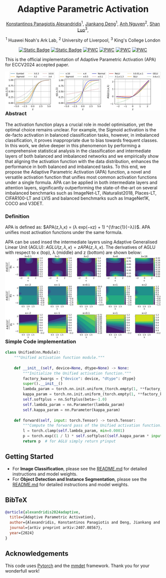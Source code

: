 <div align="center">
<h1>Adaptive Parametric Activation </h1>

[Konstantinos Panagiotis Alexandridis](https://kostas1515.github.io/)<sup>1</sup>, 
[Jiankang Deng](https://jiankangdeng.github.io/)<sup>1</sup>, 
[Anh Nguyen](https://cgi.csc.liv.ac.uk/~anguyen/)<sup>2</sup>,
[Shan Luo](https://shanluo.github.io/)<sup>3</sup>,

<sup>1</sup> Huawei Noah's Ark Lab, 
<sup>2</sup> University of Liverpool, 
<sup>3</sup> King's College London

[![Static Badge](https://img.shields.io/badge/ECCV_2024-APA-blue)](https://link.springer.com/chapter/10.1007/978-3-031-72949-2_26)
[![Static Badge](https://img.shields.io/badge/arxiv-2407.08567-blue)](https://arxiv.org/pdf/2407.08567)
[![PWC](https://img.shields.io/endpoint.svg?url=https://paperswithcode.com/badge/adaptive-parametric-activation/long-tail-learning-on-places-lt)](https://paperswithcode.com/sota/long-tail-learning-on-places-lt?p=adaptive-parametric-activation)
[![PWC](https://img.shields.io/endpoint.svg?url=https://paperswithcode.com/badge/adaptive-parametric-activation/instance-segmentation-on-lvis-v1-0-val)](https://paperswithcode.com/sota/instance-segmentation-on-lvis-v1-0-val?p=adaptive-parametric-activation)
[![PWC](https://img.shields.io/endpoint.svg?url=https://paperswithcode.com/badge/adaptive-parametric-activation/long-tail-learning-on-imagenet-lt)](https://paperswithcode.com/sota/long-tail-learning-on-imagenet-lt?p=adaptive-parametric-activation)
[![PWC](https://img.shields.io/endpoint.svg?url=https://paperswithcode.com/badge/adaptive-parametric-activation/long-tail-learning-on-inaturalist-2018)](https://paperswithcode.com/sota/long-tail-learning-on-inaturalist-2018?p=adaptive-parametric-activation)

</div>

This is the official implementation of Adaptive Parametric Activation (APA) for ECCV2024 accepted paper. 

 <img src="./assets/unified_activations_combined.jpg"
     alt="APA unifies most activation functions under the same formula."
     style="float: left; margin-right: 10px;"
/>

 <h3>Abstract</h3>

The activation function plays a crucial role in model optimisation, yet the optimal choice remains unclear. For example, the Sigmoid activation is the de-facto activation in balanced classification tasks, however, in imbalanced classification, it proves inappropriate due to bias towards frequent classes.  In this work, we delve deeper in this phenomenon by performing a comprehensive statistical analysis in the classification and intermediate layers of both balanced and imbalanced networks and we empirically show that aligning the activation function with the data distribution, enhances the performance in both balanced and imbalanced tasks. To this end, we propose the Adaptive Parametric Activation (APA) function, a novel and versatile activation function that unifies most common activation functions under a single formula. APA can be applied in both intermediate layers and attention layers, significantly outperforming the state-of-the-art on several imbalanced benchmarks such as ImageNet-LT, iNaturalist2018, Places-LT, CIFAR100-LT and LVIS and balanced benchmarks such as ImageNet1K, COCO and V3DET.
<h3>Definition</h3>

APA is defined as: $APA(z,λ,κ) = (λ exp(−κz) + 1) ^{\frac{1}{−λ}}$. APA unifies most activation functions under the same formula.

APA can be used insed the intermediate layers using Adaptive Generalised Linear Unit (AGLU): $AGLU(z,λ,κ) = z APA(z,λ,κ)$. The derivatives of AGLU with respect to κ (top), λ (middle) and z (bottom) are shown below:
<img src="./assets/derivative_visualisations.jpg"
     alt="APA unifies most activation functions under the same formula."
     style="float: left; margin-right: 10px;"
/>


<h3> Simple Code implementation </h3>

```python
class Unified(nn.Module):
    """Unified activation function module."""

    def __init__(self, device=None, dtype=None) -> None:
        """Initialize the Unified activation function."""
        factory_kwargs = {"device": device, "dtype": dtype}
        super().__init__()
        lambda_param = torch.nn.init.uniform_(torch.empty(1, **factory_kwargs))
        kappa_param = torch.nn.init.uniform_(torch.empty(1, **factory_kwargs))
        self.softplus = nn.Softplus(beta=-1.0)
        self.lambda_param = nn.Parameter(lambda_param)
        self.kappa_param = nn.Parameter(kappa_param)

    def forward(self, input: torch.Tensor) -> torch.Tensor:
        """Compute the forward pass of the Unified activation function."""
        l = torch.clamp(self.lambda_param, min=0.0001)
        p = torch.exp((1 / l) * self.softplus((self.kappa_param * input) - torch.log(l)))
        return p  # for AGLU simply return p*input
```

## Getting Started

- For **Image Classification**, please see the [README.md](classification/README.md) for detailed instructions and model weights.
- For **Object Detection and Instance Segmentation**, please see the [README.md](mmdetection_v3.2/README.md) for detailed instructions and model weights.
     

## BibTeX

```bibtex
@article{alexandridis2024adaptive,
  title={Adaptive Parametric Activation},
  author={Alexandridis, Konstantinos Panagiotis and Deng, Jiankang and Nguyen, Anh and Luo, Shan},
  journal={arXiv preprint arXiv:2407.08567},
  year={2024}
}
```

## Acknowledgements
This code uses <a href='https://pytorch.org/'>Pytorch</a> and the <a href='https://github.com/open-mmlab/mmdetection'>mmdet</a> framework. Thank you for your wonderfull work!

     
